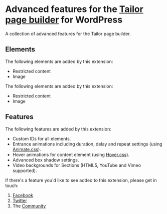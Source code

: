 # Advanced features for the [Tailor page builder](http://www.gettailor.com/) for WordPress

A collection of advanced features for the Tailor page builder.

## Elements

The following elements are added by this extension:

- Restricted content
- Image

The following elements are added by this extension:

- Restricted content
- Image

## Features

The following features are added by this extension:

* Custom IDs for all elements.
* Entrance animations including duration, delay and repeat settings (using [Animate.css](https://daneden.github.io/animate.css/)).
* Hover animations for content element (using [Hover.css](http://ianlunn.github.io/Hover/)).
* Advanced box shadow settings.
* Video backgrounds for Sections (HTML5, YouTube and Vimeo supported).

If there's a feature you'd like to see added to this extension, please get in touch:

1. [Facebook](https://www.facebook.com/tailorwp/)
2. [Twitter](https://twitter.com/tailorwp)
3. The [Community](http://support.gettailor.com)